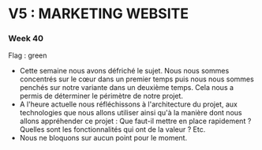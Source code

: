 # V5 : MARKETING WEBSITE



### Week 40

Flag : green


* Cette semaine nous avons défriché le sujet. Nous nous sommes concentrés sur le cœur dans un premier temps puis nous nous sommes penchés sur notre variante dans un deuxième temps. Cela nous a permis de déterminer le périmètre de notre projet.
* A l'heure actuelle nous réfléchissons à l'architecture du projet, aux technologies que nous allons utiliser ainsi qu'à la manière dont nous allons appréhender ce projet : Que faut-il mettre en place rapidement ? Quelles sont les fonctionnalités qui ont de la valeur ? Etc.
* Nous ne bloquons sur aucun point pour le moment.

